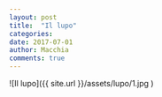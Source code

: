 ```yaml
---
layout: post
title:  "Il lupo"
categories:
date: 2017-07-01
author: Macchia
comments: true
---
```





![Il lupo]({{ site.url }}/assets/lupo/1.jpg )

